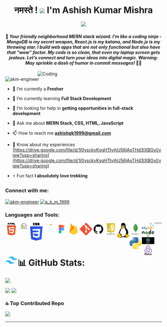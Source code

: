 <h1 align="center"> नमस्ते ! <img src="https://emojis.slackmojis.com/emojis/images/1577305505/7373/hand_wave.gif?1577305505" width="50" /> I'm Ashish Kumar Mishra</h1>

<p align="center"><img src="https://github.com/akm-engineer/akm-engineer/assets/118009781/b5c77ad8-b0ee-4d1d-8c8d-0e783fe90148"></p>

<h4 align="center">👋 <em>Your friendly neighborhood MERN stack wizard. I’m like a coding ninja - MongoDB is my secret weapon, React.js is my katana, and Node.js is my throwing star. I build web apps that are not only functional but also have that “wow” factor. My code is so clean, that even my laptop screen gets jealous. Let’s connect and turn your ideas into digital magic. Warning: May sprinkle a dash of humor in commit messages!</em> 🚀😄</h4>
<img align="right" alt="Coding" width="400" src="https://cdn.dribbble.com/users/1162077/screenshots/3848914/programmer.gif">

<p align="left"> <img src="https://komarev.com/ghpvc/?username=akm-engineer&label=Profile%20views&color=0f89b6&style=flat" alt="akm-engineer" /> </p>


- 🔭 I’m currently a **Fresher**

- 🌱 I’m currently learning **Full Stack Development**

- 🤝 I’m looking for help in **getting opportunities in full-stack development**

- 💬 Ask me about **MERN Stack, CSS, HTML, JavaScript**

- 📫 How to reach me **ashishgk1999@gmail.com**
  
-  📄 Know about my experiences [https://drive.google.com/file/d/1I0ysckvKsgHTtyjhU56jAoTHd3lXBGvl/view?usp=sharing](https://drive.google.com/file/d/1I0ysckvKsgHTtyjhU56jAoTHd3lXBGvl/view?usp=sharing)

- ⚡ Fun fact **I absolutely love trekking**

<h3 align="left">Connect with me:</h3>
<p align="left">
<a href="https://linkedin.com/in/akm-engineer" target="blank"><img align="center" src="https://raw.githubusercontent.com/rahuldkjain/github-profile-readme-generator/master/src/images/icons/Social/linked-in-alt.svg" alt="akm-engineer" height="30" width="40" /></a>
<a href="https://instagram.com/a_k_m_1999" target="blank"><img align="center" src="https://raw.githubusercontent.com/rahuldkjain/github-profile-readme-generator/master/src/images/icons/Social/instagram.svg" alt="a_k_m_1999" height="30" width="40" /></a>
</p>

<h3 align="left">Languages and Tools:</h3>


<a href="https://www.w3.org/html/" target="_blank">
  <img align="left" title="Typescript" alt="Typescript" width="40px" src="./assets/html.png" />
</a>

<a href="https://www.typescriptlang.org" target="_blank">
  <img align="left" title="Typescript" alt="Typescript" width="40px" src="./assets/cloudinary.jpg" />
</a>

<a href="https://www.w3schools.com/css/" target="_blank">
  <img align="left" title="Typescript" alt="Typescript" width="40px" src="./assets/css.png" />
</a>

<a href="https://expressjs.com" target="_blank">
  <img align="left" title="Typescript" alt="Typescript" width="40px" src="./assets/expressjs.png" />
</a>

<a href="https://www.figma.com/" target="_blank">
  <img align="left" title="Typescript" alt="Typescript" width="40px" src="./assets/figma.png" />
</a>

<a href="https://firebase.google.com/" target="_blank">
  <img align="left" title="Typescript" alt="Typescript" width="40px" src="./assets/firebase.png" />
</a>
<a href="https://git-scm.com/" target="_blank">
  <img align="left" title="Typescript" alt="Typescript" width="40px" src="./assets/git.png" />
</a>

<a href="https://www.typescriptlang.org" target="_blank">
  <img align="left" title="Typescript" alt="Typescript" width="40px" src="./assets/github.jpg" />
</a>

<a href="https://www.typescriptlang.org" target="_blank">
  <img align="left" title="Typescript" alt="Typescript" width="40px" src="./assets/js.png" />
</a>

<a href="https://www.linux.org/" target="_blank">
  <img align="left" title="Typescript" alt="Typescript" width="40px" src="./assets/linux.png" />
</a>

<a href="https://www.mongodb.com/" target="_blank">
  <img align="left" title="Typescript" alt="Typescript" width="40px" src="./assets/mongodb.png" />
</a>
<a href="https://www.mysql.com/" target="_blank">
  <img align="left" title="Typescript" alt="Typescript" width="40px" src="./assets/mysql.png" />
</a>

<a href="https://nodejs.org" target="_blank">
  <img align="left" title="Typescript" alt="Typescript" width="40px" src="./assets/nodejs.png" />
</a>

<a href="https://www.python.org" target="_blank">
  <img align="left" title="Typescript" alt="Typescript" width="40px" src="./assets/python.png" />
</a>

<a href="https://reactjs.org/" target="_blank">
  <img align="left" title="Typescript" alt="Typescript" width="40px" src="./assets/react.js-img.png" />
</a>

<a href="https://redux.js.org" target="_blank">
  <img align="left" title="Typescript" alt="Typescript" width="40px" src="./assets/redux.png" />
</a>

<a href="[https://www.typescriptlang.org](https://tailwindcss.com/docs/installation)" target="_blank">
  <img align="left" title="Typescript" alt="Typescript" width="40px" src="./assets/tailwind.png" />
</a>



    
---
# 📊 GitHub Stats:


<p align="center">
  
<img align="center" src="https://github-readme-stats.vercel.app/api?username=akm-engineer&theme=jolly&hide_border=false&include_all_commits=true&count_private=true"> &nbsp;

<img align="center" src="https://github-readme-streak-stats.herokuapp.com/?user=akm-engineer&theme=jolly&hide_border=false"> 

<img align="center" src="https://github-readme-stats.vercel.app/api/top-langs/?username=akm-engineer&theme=jolly&hide_border=false&include_all_commits=true&count_private=true&layout=compact">

</p>


### 🔝 Top Contributed Repo

![](https://github-contributor-stats.vercel.app/api?username=akm-engineer&limit=5&theme=radical&combine_all_yearly_contributions=true)

---



